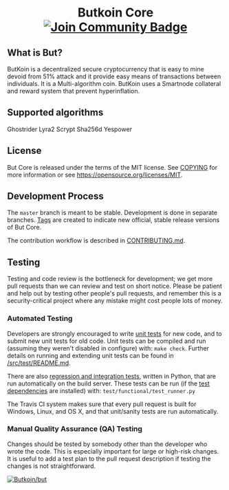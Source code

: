 <h1 align="center">Butkoin Core
<a href="https://discord.gg/9x7gKH899g"><img src="https://img.shields.io/discord/733027681184251937.svg?style=flat&label=Join%20Community&color=7289DA" alt="Join Community Badge"/></a>
  
What is But?
------------

ButKoin is a decentralized secure cryptocurrency that is easy to mine devoid from 51% attack and it provide easy means of transactions between individuals. It is a Multi-algorithm coin. ButKoin uses a Smartnode collateral and reward system that prevent hyperinflation.

Supported algorithms
-------------------------- 
Ghostrider 
Lyra2 
Scrypt
Sha256d 
Yespower

License
-------

But Core is released under the terms of the MIT license. See [COPYING](COPYING) for more
information or see https://opensource.org/licenses/MIT.

Development Process
-------------------

The `master` branch is meant to be stable. Development is done in separate branches.
[Tags](https://github.com/but/but/tags) are created to indicate new official,
stable release versions of But Core.

The contribution workflow is described in [CONTRIBUTING.md](CONTRIBUTING.md).



Testing
-------

Testing and code review is the bottleneck for development; we get more pull
requests than we can review and test on short notice. Please be patient and help out by testing
other people's pull requests, and remember this is a security-critical project where any mistake might cost people
lots of money.

### Automated Testing

Developers are strongly encouraged to write [unit tests](src/test/README.md) for new code, and to
submit new unit tests for old code. Unit tests can be compiled and run
(assuming they weren't disabled in configure) with: `make check`. Further details on running
and extending unit tests can be found in [/src/test/README.md](/src/test/README.md).

There are also [regression and integration tests](/test), written
in Python, that are run automatically on the build server.
These tests can be run (if the [test dependencies](/test) are installed) with: `test/functional/test_runner.py`

The Travis CI system makes sure that every pull request is built for Windows, Linux, and OS X, and that unit/sanity tests are run automatically.

### Manual Quality Assurance (QA) Testing

Changes should be tested by somebody other than the developer who wrote the
code. This is especially important for large or high-risk changes. It is useful
to add a test plan to the pull request description if testing the changes is
not straightforward.

[![Butkoin/but](https://gitee.com/Butkoin/but/widgets/widget_card.svg?colors=4183c4,ffffff,ffffff,e3e9ed,666666,9b9b9b)](https://gitee.com/Butkoin/but)
